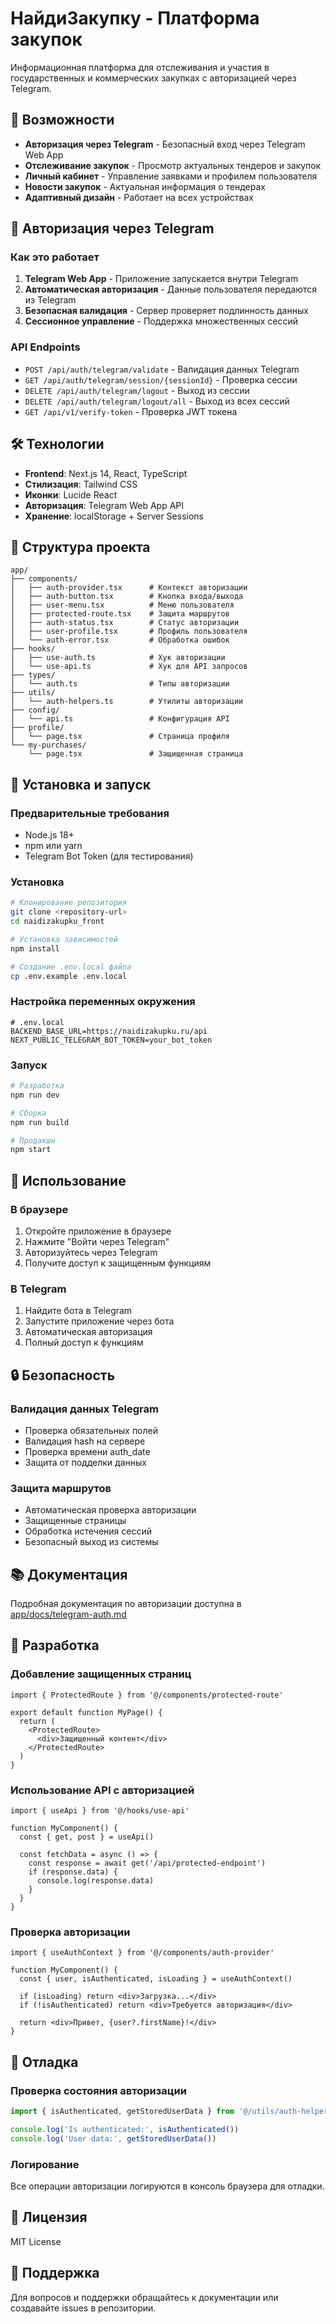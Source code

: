# НайдиЗакупку - Платформа закупок

Информационная платформа для отслеживания и участия в государственных и коммерческих закупках с авторизацией через Telegram.

## 🚀 Возможности

- **Авторизация через Telegram** - Безопасный вход через Telegram Web App
- **Отслеживание закупок** - Просмотр актуальных тендеров и закупок
- **Личный кабинет** - Управление заявками и профилем пользователя
- **Новости закупок** - Актуальная информация о тендерах
- **Адаптивный дизайн** - Работает на всех устройствах

## 🔐 Авторизация через Telegram

### Как это работает

1. **Telegram Web App** - Приложение запускается внутри Telegram
2. **Автоматическая авторизация** - Данные пользователя передаются из Telegram
3. **Безопасная валидация** - Сервер проверяет подлинность данных
4. **Сессионное управление** - Поддержка множественных сессий

### API Endpoints

- `POST /api/auth/telegram/validate` - Валидация данных Telegram
- `GET /api/auth/telegram/session/{sessionId}` - Проверка сессии
- `DELETE /api/auth/telegram/logout` - Выход из сессии
- `DELETE /api/auth/telegram/logout/all` - Выход из всех сессий
- `GET /api/v1/verify-token` - Проверка JWT токена

## 🛠 Технологии

- **Frontend**: Next.js 14, React, TypeScript
- **Стилизация**: Tailwind CSS
- **Иконки**: Lucide React
- **Авторизация**: Telegram Web App API
- **Хранение**: localStorage + Server Sessions

## 📁 Структура проекта

```
app/
├── components/
│   ├── auth-provider.tsx      # Контекст авторизации
│   ├── auth-button.tsx        # Кнопка входа/выхода
│   ├── user-menu.tsx          # Меню пользователя
│   ├── protected-route.tsx    # Защита маршрутов
│   ├── auth-status.tsx        # Статус авторизации
│   ├── user-profile.tsx       # Профиль пользователя
│   └── auth-error.tsx         # Обработка ошибок
├── hooks/
│   ├── use-auth.ts            # Хук авторизации
│   └── use-api.ts             # Хук для API запросов
├── types/
│   └── auth.ts                # Типы авторизации
├── utils/
│   └── auth-helpers.ts        # Утилиты авторизации
├── config/
│   └── api.ts                 # Конфигурация API
├── profile/
│   └── page.tsx               # Страница профиля
└── my-purchases/
    └── page.tsx               # Защищенная страница
```

## 🚀 Установка и запуск

### Предварительные требования

- Node.js 18+
- npm или yarn
- Telegram Bot Token (для тестирования)

### Установка

```bash
# Клонирование репозитория
git clone <repository-url>
cd naidizakupku_front

# Установка зависимостей
npm install

# Создание .env.local файла
cp .env.example .env.local
```

### Настройка переменных окружения

```env
# .env.local
BACKEND_BASE_URL=https://naidizakupku.ru/api
NEXT_PUBLIC_TELEGRAM_BOT_TOKEN=your_bot_token
```

### Запуск

```bash
# Разработка
npm run dev

# Сборка
npm run build

# Продакшн
npm start
```

## 📱 Использование

### В браузере

1. Откройте приложение в браузере
2. Нажмите "Войти через Telegram"
3. Авторизуйтесь через Telegram
4. Получите доступ к защищенным функциям

### В Telegram

1. Найдите бота в Telegram
2. Запустите приложение через бота
3. Автоматическая авторизация
4. Полный доступ к функциям

## 🔒 Безопасность

### Валидация данных Telegram

- Проверка обязательных полей
- Валидация hash на сервере
- Проверка времени auth_date
- Защита от подделки данных

### Защита маршрутов

- Автоматическая проверка авторизации
- Защищенные страницы
- Обработка истечения сессий
- Безопасный выход из системы

## 📚 Документация

Подробная документация по авторизации доступна в [app/docs/telegram-auth.md](app/docs/telegram-auth.md)

## 🤝 Разработка

### Добавление защищенных страниц

```tsx
import { ProtectedRoute } from '@/components/protected-route'

export default function MyPage() {
  return (
    <ProtectedRoute>
      <div>Защищенный контент</div>
    </ProtectedRoute>
  )
}
```

### Использование API с авторизацией

```tsx
import { useApi } from '@/hooks/use-api'

function MyComponent() {
  const { get, post } = useApi()

  const fetchData = async () => {
    const response = await get('/api/protected-endpoint')
    if (response.data) {
      console.log(response.data)
    }
  }
}
```

### Проверка авторизации

```tsx
import { useAuthContext } from '@/components/auth-provider'

function MyComponent() {
  const { user, isAuthenticated, isLoading } = useAuthContext()

  if (isLoading) return <div>Загрузка...</div>
  if (!isAuthenticated) return <div>Требуется авторизация</div>

  return <div>Привет, {user?.firstName}!</div>
}
```

## 🐛 Отладка

### Проверка состояния авторизации

```typescript
import { isAuthenticated, getStoredUserData } from '@/utils/auth-helpers'

console.log('Is authenticated:', isAuthenticated())
console.log('User data:', getStoredUserData())
```

### Логирование

Все операции авторизации логируются в консоль браузера для отладки.

## 📄 Лицензия

MIT License

## 🤝 Поддержка

Для вопросов и поддержки обращайтесь к документации или создавайте issues в репозитории.

